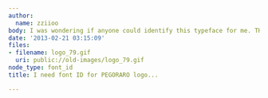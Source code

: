```yaml
---
author:
  name: zziioo
body: I was wondering if anyone could identify this typeface for me. THANKS  [img:sites/default/files/old-images/logo_5829.gif]
date: '2013-02-21 03:15:09'
files:
- filename: logo_79.gif
  uri: public://old-images/logo_79.gif
node_type: font_id
title: I need font ID for PEGORARO logo...

---
```

